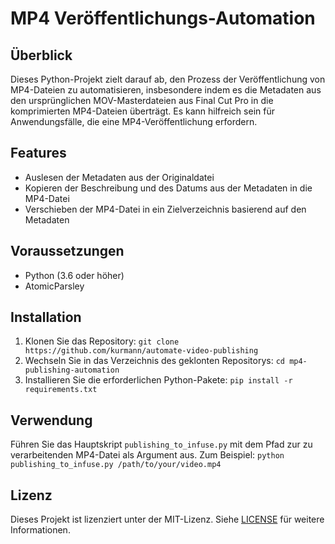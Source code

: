 # MP4 Veröffentlichungs-Automation

## Überblick
Dieses Python-Projekt zielt darauf ab, den Prozess der Veröffentlichung von MP4-Dateien zu automatisieren, insbesondere indem es die Metadaten aus den ursprünglichen MOV-Masterdateien aus Final Cut Pro in die komprimierten MP4-Dateien überträgt. Es kann hilfreich sein für Anwendungsfälle, die eine MP4-Veröffentlichung erfordern.

## Features
- Auslesen der Metadaten aus der Originaldatei
- Kopieren der Beschreibung und des Datums aus der Metadaten in die MP4-Datei
- Verschieben der MP4-Datei in ein Zielverzeichnis basierend auf den Metadaten

## Voraussetzungen
- Python (3.6 oder höher)
- AtomicParsley

## Installation
1. Klonen Sie das Repository: `git clone https://github.com/kurmann/automate-video-publishing`
2. Wechseln Sie in das Verzeichnis des geklonten Repositorys: `cd mp4-publishing-automation`
3. Installieren Sie die erforderlichen Python-Pakete: `pip install -r requirements.txt`

## Verwendung
Führen Sie das Hauptskript `publishing_to_infuse.py` mit dem Pfad zur zu verarbeitenden MP4-Datei als Argument aus. Zum Beispiel: `python publishing_to_infuse.py /path/to/your/video.mp4`

## Lizenz
Dieses Projekt ist lizenziert unter der MIT-Lizenz. Siehe [LICENSE](LICENSE) für weitere Informationen.
